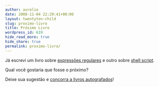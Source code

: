 ```yaml
---
author: aurelio
date: 2008-11-04 22:29:41+00:00
layout: twentyten-child
slug: proximo-livro
title: Próximo Livro
wordpress_id: 619
hide_read_more: true
hide_share: true
permalink: proximo-livro/
---
```


Já escrevi um livro sobre [expressões regulares](http://www.piazinho.com.br) e outro sobre [shell script](http://www.shellscript.com.br).

Qual você gostaria que fosse o próximo?

Deixe sua sugestão e [concorra a livros autografados](http://aurelio.net/blog/2008/11/04/ajude-a-escolher-o-proximo-livro/)!
